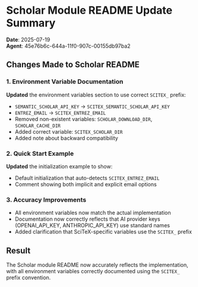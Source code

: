 # Scholar Module README Update Summary
**Date**: 2025-07-19  
**Agent**: 45e76b6c-644a-11f0-907c-00155db97ba2

## Changes Made to Scholar README

### 1. Environment Variable Documentation
**Updated** the environment variables section to use correct `SCITEX_` prefix:
- `SEMANTIC_SCHOLAR_API_KEY` → `SCITEX_SEMANTIC_SCHOLAR_API_KEY`
- `ENTREZ_EMAIL` → `SCITEX_ENTREZ_EMAIL`
- Removed non-existent variables: `SCHOLAR_DOWNLOAD_DIR`, `SCHOLAR_CACHE_DIR`
- Added correct variable: `SCITEX_SCHOLAR_DIR`
- Added note about backward compatibility

### 2. Quick Start Example
**Updated** the initialization example to show:
- Default initialization that auto-detects `SCITEX_ENTREZ_EMAIL`
- Comment showing both implicit and explicit email options

### 3. Accuracy Improvements
- All environment variables now match the actual implementation
- Documentation now correctly reflects that AI provider keys (OPENAI_API_KEY, ANTHROPIC_API_KEY) use standard names
- Added clarification that SciTeX-specific variables use the `SCITEX_` prefix

## Result
The Scholar module README now accurately reflects the implementation, with all environment variables correctly documented using the `SCITEX_` prefix convention.